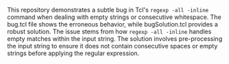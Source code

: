 This repository demonstrates a subtle bug in Tcl's `regexp -all -inline` command when dealing with empty strings or consecutive whitespace. The bug.tcl file shows the erroneous behavior, while bugSolution.tcl provides a robust solution.  The issue stems from how `regexp -all -inline` handles empty matches within the input string.  The solution involves pre-processing the input string to ensure it does not contain consecutive spaces or empty strings before applying the regular expression.